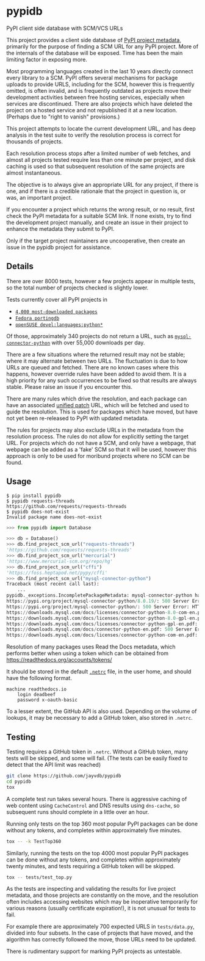 # pypidb
PyPI client side database with SCM/VCS URLs

This project provides a client side database of [PyPI project metadata](https://pypi.org/),
primarily for the purpose of finding a SCM URL for any PyPI project.
More of the internals of the database will be exposed.  Time has been the
main limiting factor in exposing more.

Most programming languages created in the last 10 years directly connect
every library to a SCM.  PyPI offers several mechanisms for package uploads
to provide URLS, including for the SCM, however this is frequently omitted,
is often invalid, and is frequently outdated as projects move their development
activities between free hosting services, especially when services are
discontinued.  There are also projects which have deleted the project
on a hosted service and not republished it at a new location.
(Perhaps due to "right to vanish" provisions.)

This project attempts to locate the current development URL, and has
deep analysis in the test suite to verify the resolution process is
correct for thousands of projects.

Each resolution process stops after a limited number of web fetches,
and almost all projects tested require less than one minute per project,
and disk caching is used so that subsequent resolution of the same projects
are almost instantaneous.

The objective is to always give an appropriate URL for any project,
if there is one, and if there is a credible rationale that the project
in question is, or was, an important project.

If you encounter a project which returns the wrong result, or no result,
first check the PyPI metadata for a suitable SCM link.  If none exists,
try to find the development project manually, and create an issue in
their project to enhance the metadata they submit to PyPI.

Only if the target project maintainers are uncooperative, then create
an issue in the pypidb project for assistance.

## Details

There are over 8000 tests, however a few projects appear in multiple tests,
so the total number of projects checked is slightly lower.

Tests currently cover all PyPI projects in
* [`4,000 most-downloaded packages`](https://github.com/hugovk/top-pypi-packages)
* [`Fedora portingdb`](https://github.com/fedora-python/portingdb)
* [`openSUSE devel:languages:python*`](https://build.opensuse.org/project)

Of those, approximately 340 projects do not return a URL, such as
[`mysql-connector-python`](https://pypistats.org/packages/mysql-connector-python)
with over 55,000 downloads per day.

There are a few situations where the returned result may not be stable; where it
may alternate between two URLs.  The fluctuation is due to how URLs are
queued and fetched.  There are no known cases where this happens, however
override rules have been added to avoid them.
It is a high priority for any such occurrences to be fixed so that results are
always stable.   Please raise an issue if you encounter this.

There are many rules which drive the resolution, and each package can have
an associated [unified patch](https://pypi.org/project/unidiff/) URL,
which will be fetched and used to guide the resolution.
This is used for packages which have moved, but have not yet been re-released
to PyPI with updated metadata.

The rules for projects may also exclude URLs in the metadata from the resolution
process.
The rules do not allow for explicitly setting the target URL.
For projects which do not have a SCM, and only have a webpage, that webpage
can be added as a 'fake' SCM so that it will be used, however this approach
is only to be used for moribund projects where no SCM can be found.

## Usage

```
$ pip install pypidb
$ pypidb requests-threads
https://github.com/requests/requests-threads
$ pypidb does-not-exist
Invalid package name does-not-exist
```

```py
>>> from pypidb import Database

>>> db = Database()
>>> db.find_project_scm_url("requests-threads")
'https://github.com/requests/requests-threads'
>>> db.find_project_scm_url("mercurial")
'https://www.mercurial-scm.org/repo/hg'
>>> db.find_project_scm_url("cffi")
'https://foss.heptapod.net/pypy/cffi'
>>> db.find_project_scm_url("mysql-connector-python")
Traceback (most recent call last):
    ...
pypidb._exceptions.IncompletePackageMetadata: mysql-connector-python has no email in PyPI metadata
https://pypi.org/project/mysql-connector-python/8.0.19/: 500 Server Error: HTTPS Everywhere for url: https://pypi.org/project/mysql-connector-python/8.0.19/
https://pypi.org/project/mysql-connector-python/: 500 Server Error: HTTPS Everywhere for url: https://pypi.org/project/mysql-connector-python/
https://downloads.mysql.com/docs/licenses/connector-python-8.0-com-en.pdf: 500 Server Error: HTTPS Everywhere for url: https://downloads.mysql.com/docs/licenses/connector-python-8.0-com-en.pdf
https://downloads.mysql.com/docs/licenses/connector-python-8.0-gpl-en.pdf: 500 Server Error: HTTPS Everywhere for url: https://downloads.mysql.com/docs/licenses/connector-python-8.0-gpl-en.pdf
https://downloads.mysql.com/docs/licenses/connector-python-gpl-en.pdf: 500 Server Error: HTTPS Everywhere for url: https://downloads.mysql.com/docs/licenses/connector-python-gpl-en.pdf
https://downloads.mysql.com/docs/connector-python-en.pdf: 500 Server Error: HTTPS Everywhere for url: https://downloads.mysql.com/docs/connector-python-en.pdf
https://downloads.mysql.com/docs/licenses/connector-python-com-en.pdf: 500 Server Error: HTTPS Everywhere for url: https://downloads.mysql.com/docs/licenses/connector-python-com-en.pdf
```

Resolution of many packages uses Read the Docs metadata, which performs
better when using a token which can be obtained from
https://readthedocs.org/accounts/tokens/

It should be stored in the default [`.netrc`](https://docs.python.org/3/library/netrc.html)
file, in the user home, and should have the following format.

```
machine readthedocs.io
    login deadbeef
    password x-oauth-basic
```

To a lesser extent, the GitHub API is also used.  Depending on the volume of lookups,
it may be necessary to add a GitHub token, also stored in `.netrc`.

## Testing

Testing requires a GitHub token in `.netrc`.
Without a GitHub token, many tests will be skipped, and some will
fail.
(The tests can be easily fixed to detect that the API limit was reached)

```sh
git clone https://github.com/jayvdb/pypidb
cd pypidb
tox
```
A complete test run takes several hours.  There is aggressive caching
of web content using `CacheControl` and DNS results using `dns-cache`,
so subsequent runs should complete in a little over an hour.

Running only tests on the top 360 most popular PyPI packages can be done
without any tokens, and completes within approximately five minutes.
```sh
tox -- -k TestTop360
```
Similarly, running the tests on the top 4000 most popular PyPI packages can
be done without any tokens, and completes within approximately twenty minutes,
and tests requiring a GitHub token will be skipped.
```sh
tox -- tests/test_top.py
```

As the tests are inspecting and validating the results for live project
metadata, and those projects are constantly on the move, and the resolution
often includes accessing websites which may be inoperative temporarily for
various reasons (usually certificate expiration!), it is not unusual for
tests to fail.

For example there are approximately 700 expected URLS in `tests/data.py`,
divided into four subsets.  In the case of projects that have moved, and
the algorithm has correctly followed the move, those URLs need to be
updated.

There is rudimentary support for marking PyPI projects as untestable.
